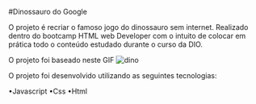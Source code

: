 #Dinossauro do Google

O projeto é recriar o famoso jogo do dinossauro sem internet. Realizado dentro do bootcamp HTML web Developer com o intuito de colocar em prática todo o conteúdo estudado durante o curso da DIO.

O projeto foi baseado neste GIF
![dino](https://user-images.githubusercontent.com/87917605/165576508-a7f7f3f3-5268-4032-bace-046bb8c932b8.gif)




O projeto foi desenvolvido utilizando as seguintes tecnologias:

•Javascript
•Css
•Html
